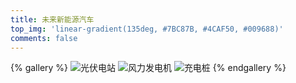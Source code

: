 ```yaml
---
title: 未来新能源汽车
top_img: 'linear-gradient(135deg, #7BC87B, #4CAF50, #009688)'
comments: false
---
```

{% gallery %}
![光伏电站](https://www.miotech.com/resource/static/landing-page/system/undefined1649756625401_Cover%20EV.png)
![风力发电机](https://pica.zhimg.com/v2-54218066df11916c23e7b440e53f1168_1440w.jpg)
![充电桩](https://xqimg.imedao.com/189dec6d86cf9da53fd9f33a.png!800.jpg)
{% endgallery %}